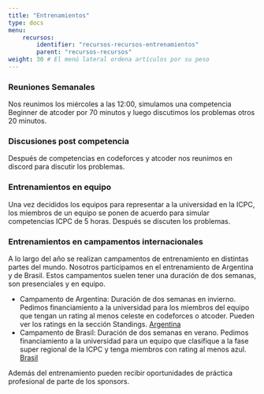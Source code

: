 ```yaml
---
title: "Entrenamientos"
type: docs
menu:
    recursos:
        identifier: "recursos-recursos-entrenamientos"
        parent: "recursos-recursos"
weight: 30 # El menú lateral ordena artículos por su peso
---
```

### Reuniones Semanales
Nos reunimos los miércoles a las 12:00, simulamos una competencia Beginner de atcoder por 70 minutos y luego discutimos los problemas otros 20 minutos.
### Discusiones post competencia
Después de competencias en codeforces y atcoder nos reunimos en discord para discutir los problemas.
### Entrenamientos en equipo
Una vez decididos los equipos para representar a la universidad en la ICPC, los miembros de un equipo se ponen de acuerdo para simular competencias ICPC de 5 horas. Después se discuten los problemas.
### Entrenamientos en campamentos internacionales
A lo largo del año se realizan campamentos de entrenamiento en distintas partes del mundo. Nosotros participamos en el entrenamiento de Argentina y de Brasil. Estos campamentos suelen tener una duración de dos semanas, son presenciales y en equipo.
- Campamento de Argentina: Duración de dos semanas en invierno. Pedimos financiamiento a la universidad para los miembros del equipo que tengan un rating al menos celeste en codeforces o atcoder. Pueden ver los ratings en la sección Standings. [Argentina](https://www.pc-arg.com/tc-arg)
- Campamento de Brasil: Duración de dos semanas en verano. Pedimos financiamiento a la universidad para un equipo que clasifique a la fase super regional de la ICPC y tenga miembros con rating al menos azul. [Brasil](https://maratona.ic.unicamp.br/MaratonaVerao2025/)

Además del entrenamiento pueden recibir oportunidades de práctica profesional de parte de los sponsors.